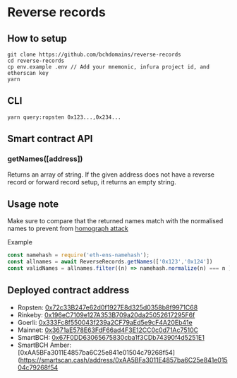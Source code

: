 # Reverse records


## How to setup

```
git clone https://github.com/bchdomains/reverse-records
cd reverse-records
cp env.example .env // Add your mnemonic, infura project id, and etherscan key
yarn
```

## CLI

```
yarn query:ropsten 0x123...,0x234...
```

## Smart contract API

### getNames([address])

Returns an array of string. If the given address does not have a reverse record or forward record setup, it returns an empty string.

## Usage note

Make sure to compare that the returned names match with the normalised names to prevent from [homograph attack](https://en.wikipedia.org/wiki/IDN_homograph_attack)

Example

```js
const namehash = require('eth-ens-namehash');
const allnames = await ReverseRecords.getNames(['0x123','0x124'])
const validNames = allnames.filter((n) => namehash.normalize(n) === n )
```


## Deployed contract address

- Ropsten: [0x72c33B247e62d0f1927E8d325d0358b8f9971C68](https://ropsten.etherscan.io/address/0x72c33B247e62d0f1927E8d325d0358b8f9971C68)
- Rinkeby: [0x196eC7109e127A353B709a20da25052617295F6f](https://rinkeby.etherscan.io/address/0x196eC7109e127A353B709a20da25052617295F6f)
- Goerli: [0x333Fc8f550043f239a2CF79aEd5e9cF4A20Eb41e](https://goerli.etherscan.io/address/0x333Fc8f550043f239a2CF79aEd5e9cF4A20Eb41e)
- Mainnet: [0x3671aE578E63FdF66ad4F3E12CC0c0d71Ac7510C](https://etherscan.io/address/0x3671aE578E63FdF66ad4F3E12CC0c0d71Ac7510C)
- SmartBCH: [0x67F0DD63065675830cba1f3CDb74390f4d5251E1](https://smartscan.cash/address/0x67F0DD63065675830cba1f3CDb74390f4d5251E1)
- SmartBCH Amber: [0xAA5BFa3011E4857ba6C25e841e01504c79268f54](https://smartscan.cash/address/0xAA5BFa3011E4857ba6C25e841e01504c79268f54
